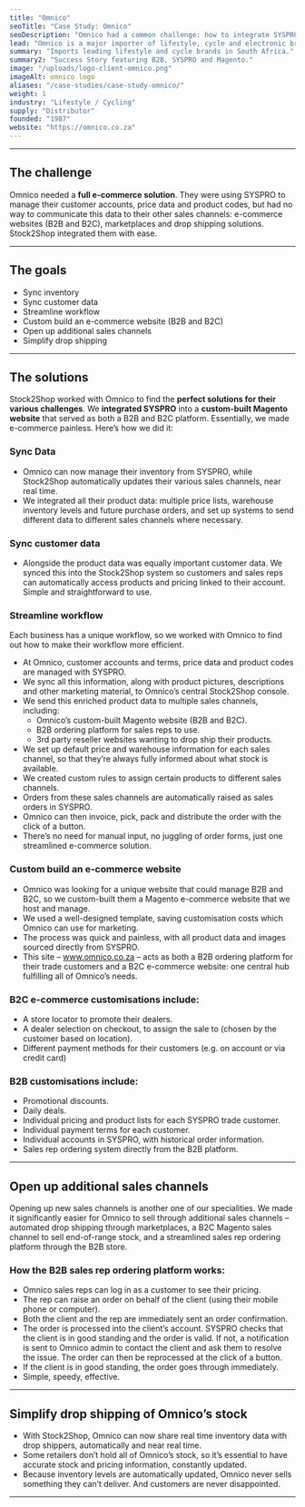 ```yaml
---
title: "Omnico"
seoTitle: "Case Study: Omnico"
seoDescription: "Omnico had a common challenge: how to integrate SYSPRO into multiple sales channels. Our solution? A Magento B2B and B2C e-commerce website integrated with Stock2Shop. We worked closely with Omnico to create the perfect solution to suit their needs. Read more!"
lead: "Omnico is a major importer of lifestyle, cycle and electronic brands, including GoPro, Canondale, Giro, Stages, Ryder and Red-e."
summary: "Imports leading lifestyle and cycle brands in South Africa."
summary2: "Success Story featuring B2B, SYSPRO and Magento."
image: "/uploads/logo-client-omnico.png"
imageAlt: omnico logo
aliases: "/case-studies/case-study-omnico/"
weight: 1
industry: "Lifestyle / Cycling"
supply: "Distributor"
founded: "1987"
website: "https://omnico.co.za"
---
```


---
## The challenge
Omnico needed a **full e-commerce solution**. They were using SYSPRO to manage their customer accounts, price data and product codes, but had no way to communicate this data to their other sales channels: e-commerce websites (B2B and B2C), marketplaces and drop shipping solutions. Stock2Shop integrated them with ease.

---
## The goals
- Sync inventory
- Sync customer data
- Streamline workflow
- Custom build an e-commerce website (B2B and B2C)
- Open up additional sales channels
- Simplify drop shipping

---
## The solutions
Stock2Shop worked with Omnico to find the **perfect solutions for their various challenges**. We **integrated SYSPRO** into a **custom-built Magento website** that served as both a B2B and B2C platform.
Essentially, we made e-commerce painless. Here’s how we did it:

### Sync Data
- Omnico can now manage their inventory from SYSPRO, while Stock2Shop automatically updates their various sales channels, near real time.
- We integrated all their product data: multiple price lists, warehouse inventory levels and future purchase orders, and set up systems to send different data to different sales channels where necessary.

### Sync customer data
- Alongside the product data was equally important customer data. We synced this into the Stock2Shop system so customers and sales reps can automatically access products and pricing linked to their account. Simple and straightforward to use.

### Streamline workflow
Each business has a unique workflow, so we worked with Omnico to find out how to make their workflow more efficient.
- At Omnico, customer accounts and terms, price data and product codes are managed with SYSPRO.
- We sync all this information, along with product pictures, descriptions and other marketing material, to Omnico’s central Stock2Shop console.
- We send this enriched product data to multiple sales channels, including:
    - Omnico’s custom-built Magento website (B2B and B2C).
    - B2B ordering platform for sales reps to use.
    - 3rd party reseller websites wanting to drop ship their products.
- We set up default price and warehouse information for each sales channel, so that they’re always fully informed about what stock is available.
- We created custom rules to assign certain products to different sales channels.
- Orders from these sales channels are automatically raised as sales orders in SYSPRO.
- Omnico can then invoice, pick, pack and distribute the order with the click of a button.
- There’s no need for manual input, no juggling of order forms, just one streamlined e-commerce solution.

### Custom build an e-commerce website
- Omnico was looking for a unique website that could manage B2B and B2C, so we custom-built them a Magento e-commerce website that we host and manage.
- We used a well-designed template, saving customisation costs which Omnico can use for marketing.
- The process was quick and painless, with all product data and images sourced directly from SYSPRO.
- This site – www.omnico.co.za – acts as both a B2B ordering platform for their trade customers and a B2C e-commerce website: one central hub fulfilling all of Omnico’s needs.

### B2C e-commerce customisations include:
- A store locator to promote their dealers.
- A dealer selection on checkout, to assign the sale to (chosen by the customer based on location).
- Different payment methods for their customers (e.g. on account or via credit card)

### B2B customisations include:
- Promotional discounts.
- Daily deals.
- Individual pricing and product lists for each SYSPRO trade customer.
- Individual payment terms for each customer.
- Individual accounts in SYSPRO, with historical order information.
- Sales rep ordering system directly from the B2B platform.

---
## Open up additional sales channels
Opening up new sales channels is another one of our specialities. We made it significantly easier for Omnico to sell through additional sales channels – automated drop shipping through marketplaces, a B2C Magento sales channel to sell end-of-range stock, and a streamlined sales rep ordering platform through the B2B store.

### How the B2B sales rep ordering platform works:
- Omnico sales reps can log in as a customer to see their pricing.
- The rep can raise an order on behalf of the client (using their mobile phone or computer).
- Both the client and the rep are immediately sent an order confirmation.
- The order is processed into the client’s account. SYSPRO checks that the client is in good standing and the order is valid. If not, a notification is sent to Omnico admin to contact the client and ask them to resolve the issue. The order can then be reprocessed at the click of a button.
- If the client is in good standing, the order goes through immediately.
- Simple, speedy, effective.

---
## Simplify drop shipping of Omnico’s stock
- With Stock2Shop, Omnico can now share real time inventory data with drop shippers, automatically and near real time.
- Some retailers don’t hold all of Omnico’s stock, so it’s essential to have accurate stock and pricing information, constantly updated.
- Because inventory levels are automatically updated, Omnico never sells something they can’t deliver. And customers are never disappointed.
---